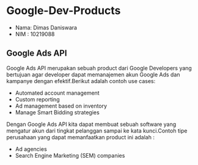 # Google-Dev-Products

- Nama: Dimas Daniswara 
- NIM : 10219088

## Google Ads API


Google Ads API merupakan sebuah product dari Google Developers yang bertujuan agar developer dapat memanajemen akun Google Ads dan kampanye dengan efektif.Berikut adalah contoh use cases:

- Automated account management
- Custom reporting
- Ad management based on inventory
- Manage Smart Bidding strategies

Dengan Google Ads API kita dapat membuat sebuah software yang mengatur akun dari tingkat pelanggan sampai ke kata kunci.Contoh tipe perusahaan yang dapat memanfaatkan product ini adalah :

- Ad agencies
- Search Engine Marketing (SEM) companies
